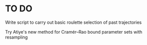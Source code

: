 # TO DO
Write script to carry out basic roulette selection of past trajectories

Try Atiye's new method for Cramér–Rao bound parameter sets with resampling
